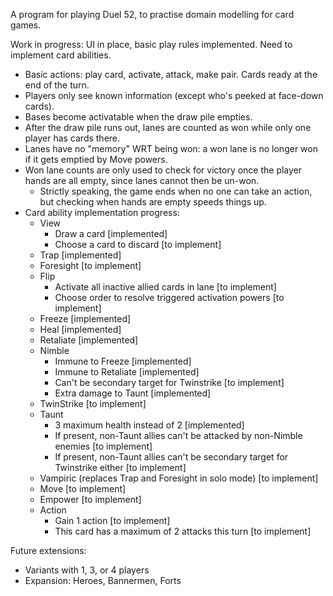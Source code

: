 A program for playing Duel 52, to practise domain modelling for card games.

Work in progress: UI in place, basic play rules implemented. Need to implement card abilities.

- Basic actions: play card, activate, attack, make pair. Cards ready at the end of the turn.
- Players only see known information (except who's peeked at face-down cards).
- Bases become activatable when the draw pile empties.
- After the draw pile runs out, lanes are counted as won while only one player has cards there.
- Lanes have no "memory" WRT being won: a won lane is no longer won if it gets emptied by Move powers.
- Won lane counts are only used to check for victory once the player hands are all empty, since lanes cannot then be un-won.
  - Strictly speaking, the game ends when no one can take an action, but checking when hands are empty speeds things up.
- Card ability implementation progress:
  - View
    - Draw a card [implemented]
    - Choose a card to discard [to implement]
  - Trap [implemented]
  - Foresight [to implement]
  - Flip
    - Activate all inactive allied cards in lane [to implement]
    - Choose order to resolve triggered activation powers [to implement]
  - Freeze [implemented]
  - Heal [implemented]
  - Retaliate [implemented]
  - Nimble
    - Immune to Freeze [implemented]
    - Immune to Retaliate [implemented]
    - Can't be secondary target for Twinstrike [to implement]
    - Extra damage to Taunt [implemented]
  - TwinStrike [to implement]
  - Taunt
    - 3 maximum health instead of 2 [implemented]
    - If present, non-Taunt allies can't be attacked by non-Nimble enemies [to implement]
    - If present, non-Taunt allies can't be secondary target for Twinstrike either [to implement]
  - Vampiric (replaces Trap and Foresight in solo mode) [to implement]
  - Move [to implement]
  - Empower [to implement]
  - Action
    - Gain 1 action [to implement]
    - This card has a maximum of 2 attacks this turn [to implement]

Future extensions:

- Variants with 1, 3, or 4 players
- Expansion: Heroes, Bannermen, Forts
